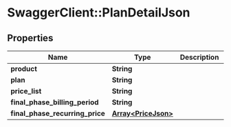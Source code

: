 # SwaggerClient::PlanDetailJson

## Properties
Name | Type | Description | Notes
------------ | ------------- | ------------- | -------------
**product** | **String** |  | [optional] 
**plan** | **String** |  | [optional] 
**price_list** | **String** |  | [optional] 
**final_phase_billing_period** | **String** |  | [optional] 
**final_phase_recurring_price** | [**Array&lt;PriceJson&gt;**](PriceJson.md) |  | [optional] 


